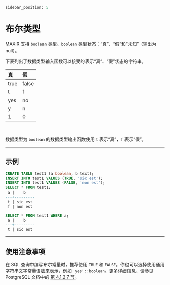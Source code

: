 ```sql
sidebar_position: 5
```

# 布尔类型

MAXIR 支持 `boolean` 类型。`boolean` 类型状态：“真”、“假”和“未知”（输出为 null）。

下表列出了数据类型输入函数可以接受的表示“真”、“假”状态的字符串。

| 真 | 假 |
| :- | :- |
| true | false |
| t | f |
| yes | no |
| y | n |
| 1 | 0 |

<br/>

数据类型为 `boolean` 的数据类型输出函数使用 `t` 表示“真”，`f` 表示“假”。

---
## 示例

```sql
CREATE TABLE test1 (a boolean, b text);
INSERT INTO test1 VALUES (TRUE, 'sic est');
INSERT INTO test1 VALUES (FALSE, 'non est');
SELECT * FROM test1;
 a |    b
---+---------
 t | sic est
 f | non est

SELECT * FROM test1 WHERE a;
 a |    b
---+---------
 t | sic est
```

---
## 使用注意事项

在 SQL 查询中编写布尔常量时，推荐使用 `TRUE` 和 `FALSE`。你也可以选择使用通用字符串文字常量语法来表示，例如 `'yes'::boolean`。更多详细信息，请参见 PostgreSQL 文档中的 [第 4.1.2.7 节](https://www.postgresql.org/docs/12/sql-syntax-lexical.html#SQL-SYNTAX-CONSTANTS-GENERIC)。
